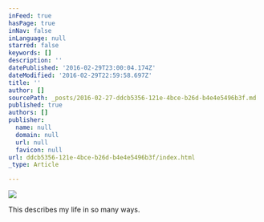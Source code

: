 ```yaml
---
inFeed: true
hasPage: true
inNav: false
inLanguage: null
starred: false
keywords: []
description: ''
datePublished: '2016-02-29T23:00:04.174Z'
dateModified: '2016-02-29T22:59:58.697Z'
title: ''
author: []
sourcePath: _posts/2016-02-27-ddcb5356-121e-4bce-b26d-b4e4e5496b3f.md
published: true
authors: []
publisher:
  name: null
  domain: null
  url: null
  favicon: null
url: ddcb5356-121e-4bce-b26d-b4e4e5496b3f/index.html
_type: Article

---
```

![](https://the-grid-user-content.s3-us-west-2.amazonaws.com/523d31c9-7c03-4280-b1b8-5d7b09ffbfd5.jpg)

This describes my life in so many ways.